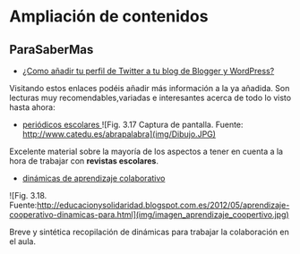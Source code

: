 # Ampliación de contenidos

## ParaSaberMas

* [¿Como añadir tu perfil de Twitter a tu blog de Blogger y WordPress?](https://lnarueda.wordpress.com/2013/10/07/como-anadir-tu-perfil-de-twitter-a-tu-blog-de-blogger-y-wordpress-actualizado/) 

Visitando estos enlaces podéis añadir más información a la ya añadida. Son lecturas muy recomendables,variadas e interesantes acerca de todo lo visto hasta ahora:

* [periódicos escolares ](http://www.catedu.es/abrapalabra/index.php?option=com_content&amp;view=article&amp;id=192&amp;Itemid=271)
  ![Fig. 3.17 Captura de pantalla. Fuente: http://www.catedu.es/abrapalabra](img/Dibujo.JPG) 

Excelente material sobre la mayoría de los aspectos a tener en cuenta a la hora de trabajar con **revistas escolares**.

* [dinámicas de aprendizaje colaborativo](http://ineverycrea.net/comunidad/ineverycrea/recurso/dinamicas-de-trabajo-colaborativo-en-el-aula/5f4a18cf-4abd-40f1-baeb-69d0a718c196)

![Fig. 3.18. Fuente:http://educacionysolidaridad.blogspot.com.es/2012/05/aprendizaje-cooperativo-dinamicas-para.html](img/imagen_aprendizaje_coopertivo.jpg)

Breve y sintética recopilación de dinámicas para trabajar la colaboración en el aula.

